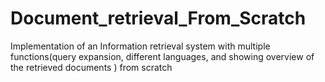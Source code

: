 # Document_retrieval_From_Scratch
Implementation of an Information retrieval system with multiple functions(query expansion, different languages, and showing overview of the retrieved documents  ) from scratch 
